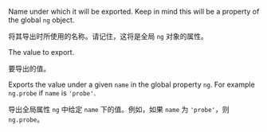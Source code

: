 Name under which it will be exported. Keep in mind this will be a property of the
global `ng` object.

将其导出时所使用的名称。请记住，这将是全局 `ng` 对象的属性。

The value to export.

要导出的值。

Exports the value under a given `name` in the global property `ng`. For example `ng.probe` if
`name` is `'probe'`.

导出全局属性 `ng` 中给定 `name` 下的值。例如，如果 `name` 为 `'probe'`，则 `ng.probe`。